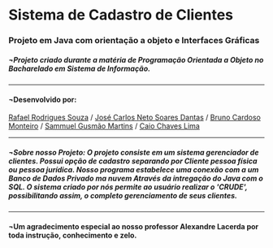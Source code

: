 #     Sistema de Cadastro de Clientes
###   Projeto em Java com orientação a objeto e Interfaces Gráficas
##### ¬Projeto criado durante a matéria de Programação Orientada a Objeto no Bacharelado em Sistema de Informação.

---------------------------------------------------------------------------------------------------------------

####   ¬Desenvolvido por: 
[Rafael Rodrigues Souza](https://github.com/RafGuiro) / 
[José Carlos Neto Soares Dantas](https://github.com/JoseCarlosNSD) / 
[Bruno Cardoso Monteiro](https://github.com/brunocardsx) / 
[Sammuel Gusmão Martins](https://github.com/SammMartins) / 
[Caio Chaves Lima](https://github.com/CaioCL1)

---------------------------------------------------------------------------------------------------------------

##### ¬Sobre nosso Projeto: O projeto consiste em um sistema gerenciador de clientes. Possui opção de cadastro separando por Cliente pessoa física ou pessoa jurídica. Nosso programa estabelece uma conexão com a um Banco de Dados Privado ma nuvem Através da intregação do Java com o SQL. O sistema criado por nós permite ao usuário realizar o 'CRUDE', possibilitando assim, o completo gerenciamento de seus clientes.

---------------------------------------------------------------------------------------------------------------

####  ¬Um agradecimento especial ao nosso professor **Alexandre Lacerda** por toda instrução, conhecimento e zelo. 
